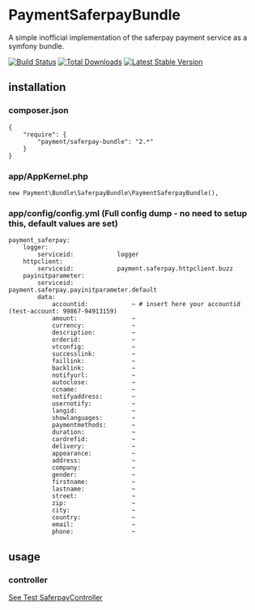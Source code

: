 # PaymentSaferpayBundle

A simple inofficial implementation of the saferpay payment service as a symfony bundle.

[![Build Status](https://secure.travis-ci.org/Payment/PaymentSaferpayBundle.png?branch=master)](http://travis-ci.org/Payment/PaymentSaferpayBundle)
[![Total Downloads](https://poser.pugx.org/payment/saferpay-bundle/downloads.png)](https://packagist.org/packages/payment/saferpay-bundle)
[![Latest Stable Version](https://poser.pugx.org/payment/saferpay-bundle/v/stable.png)](https://packagist.org/packages/payment/saferpay-bundle)

## installation

### composer.json

    {
        "require": {
            "payment/saferpay-bundle": "2.*"
        }
    }

### app/AppKernel.php

    new Payment\Bundle\SaferpayBundle\PaymentSaferpayBundle(),

### app/config/config.yml (Full config dump - no need to setup this, default values are set)

    payment_saferpay:
        logger:
            serviceid:            logger
        httpclient:
            serviceid:            payment.saferpay.httpclient.buzz
        payinitparameter:
            serviceid:            payment.saferpay.payinitparameter.default
            data:
                accountid:            ~ # insert here your accountid (test-account: 99867-94913159)
                amount:               ~
                currency:             ~
                description:          ~
                orderid:              ~
                vtconfig:             ~
                successlink:          ~
                faillink:             ~
                backlink:             ~
                notifyurl:            ~
                autoclose:            ~
                ccname:               ~
                notifyaddress:        ~
                usernotify:           ~
                langid:               ~
                showlanguages:        ~
                paymentmethods:       ~
                duration:             ~
                cardrefid:            ~
                delivery:             ~
                appearance:           ~
                address:              ~
                company:              ~
                gender:               ~
                firstname:            ~
                lastname:             ~
                street:               ~
                zip:                  ~
                city:                 ~
                country:              ~
                email:                ~
                phone:                ~

## usage

### controller

[See Test SaferpayController](https://github.com/payment/SaferpayBundle/blob/master/Controller/SaferpayController.php)